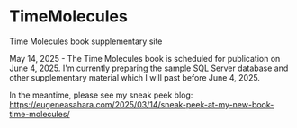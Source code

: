 # TimeMolecules
Time Molecules book supplementary site

May 14, 2025 - The Time Molecules book is scheduled for publication on June 4, 2025. I'm currently preparing the sample SQL Server database and other supplementary material which I will past before June 4, 2025.

In the meantime, please see my sneak peek blog: https://eugeneasahara.com/2025/03/14/sneak-peek-at-my-new-book-time-molecules/
